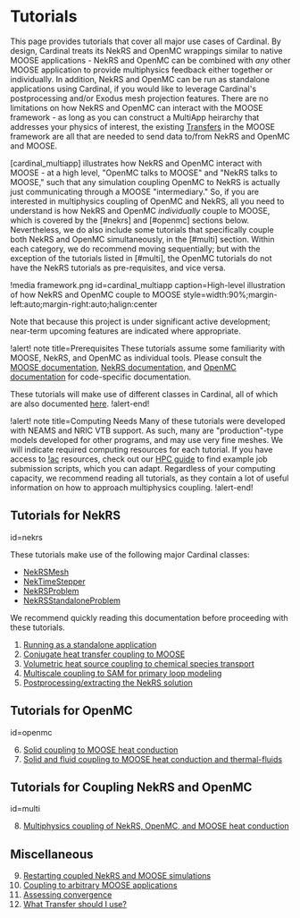 # Tutorials

This page provides tutorials that cover all major use cases of Cardinal.
By design, Cardinal treats its NekRS and OpenMC wrappings similar to native
MOOSE applications - NekRS and OpenMC can be combined with *any* other MOOSE application
to provide multiphysics feedback either together or individually. In addition,
NekRS and OpenMC can be run as standalone applications using Cardinal, if you would
like to leverage Cardinal's postprocessing and/or Exodus mesh projection features.
There are no limitations on
how NekRS and OpenMC can interact with the MOOSE framework - as long as you can
construct a MultiApp heirarchy that addresses your physics of interest, the existing
[Transfers](https://mooseframework.inl.gov/syntax/Transfers/index.html) in the MOOSE
framework are all that are needed to send data to/from NekRS and OpenMC and MOOSE.

[cardinal_multiapp] illustrates how NekRS and OpenMC interact with MOOSE -
at a high level, "OpenMC talks to MOOSE" and "NekRS talks to MOOSE," such that
any simulation coupling OpenMC to NekRS is actually just communicating through a
MOOSE "intermediary."
So, if you are interested in multiphysics coupling of OpenMC and NekRS, all you need
to understand is how NekRS and OpenMC *individually* couple to MOOSE, which is
covered by the [#nekrs] and [#openmc] sections
below. Nevertheless, we do also include some tutorials that specifically couple both
NekRS and OpenMC simultaneously, in the [#multi] section.
Within each category, we do recommend moving sequentially;
but with the exception of the tutorials listed in [#multi], the OpenMC tutorials
do not have the NekRS tutorials as pre-requisites, and vice versa.

!media framework.png
  id=cardinal_multiapp
  caption=High-level illustration of how NekRS and OpenMC couple to MOOSE
  style=width:90%;margin-left:auto;margin-right:auto;halign:center

Note that because this project is under significant active
development; near-term upcoming features are indicated where appropriate.

!alert! note title=Prerequisites
These tutorials assume some familiarity with MOOSE, NekRS, and OpenMC as individual
tools. Please consult the [MOOSE documentation](https://mooseframework.inl.gov/),
[NekRS documentation](https://nekrsdoc.readthedocs.io/en/latest/index.html), and
[OpenMC documentation](https://docs.openmc.org/en/stable/) for code-specific
documentation.

These tutorials will make use of different classes in Cardinal, all of which are also
documented [here](source/index.md).
!alert-end!

!alert! note title=Computing Needs
Many of these tutorials were developed with NEAMS and NRIC VTB support.
As such, many are "production"-type models developed for other programs, and may use very
fine meshes. We will indicate required computing resources for each tutorial. If you
have access to [!ac](HPC) resources, check out our [HPC guide](hpc.md) to find example
job submission scripts, which you can adapt.
Regardless of your computing capacity, we recommend reading all tutorials, as they contain a lot of useful information
on how to approach multiphysics coupling.
!alert-end!

## Tutorials for NekRS
  id=nekrs

These tutorials make use of the following major Cardinal classes:

- [NekRSMesh](/mesh/NekRSMesh.md)
- [NekTimeStepper](/timesteppers/NekTimeStepper.md)
- [NekRSProblem](/problems/NekRSProblem.md)
- [NekRSStandaloneProblem](/problems/NekRSStandaloneProblem.md)

We recommend quickly reading this documentation before proceeding
with these tutorials.

1. [Running as a standalone application](tutorials/nekrs_standalone.md)
2. [Conjugate heat transfer coupling to MOOSE](tutorials/cht.md)
3. [Volumetric heat source coupling to chemical species transport](tutorials/volumetric.md)
4. [Multiscale coupling to SAM for primary loop modeling](tutorials/sam_coupling.md)
5. [Postprocessing/extracting the NekRS solution](tutorials/nekrs_outputs.md)

## Tutorials for OpenMC
  id=openmc

6. [Solid coupling to MOOSE heat conduction](tutorials/openmc_solid.md)
7. [Solid and fluid coupling to MOOSE heat conduction and thermal-fluids](tutorials/openmc_fluid.md)

## Tutorials for Coupling NekRS and OpenMC
  id=multi

8. [Multiphysics coupling of NekRS, OpenMC, and MOOSE heat conduction](tutorials/coupled.md)

## Miscellaneous

9. [Restarting coupled NekRS and MOOSE simulations](tutorials/restart_nek_moose.md)
10. [Coupling to arbitrary MOOSE applications](tutorials/other_apps.md)
11. [Assessing convergence](tutorials/convergence.md)
12. [What Transfer should I use?](tutorials/transfers.md)
